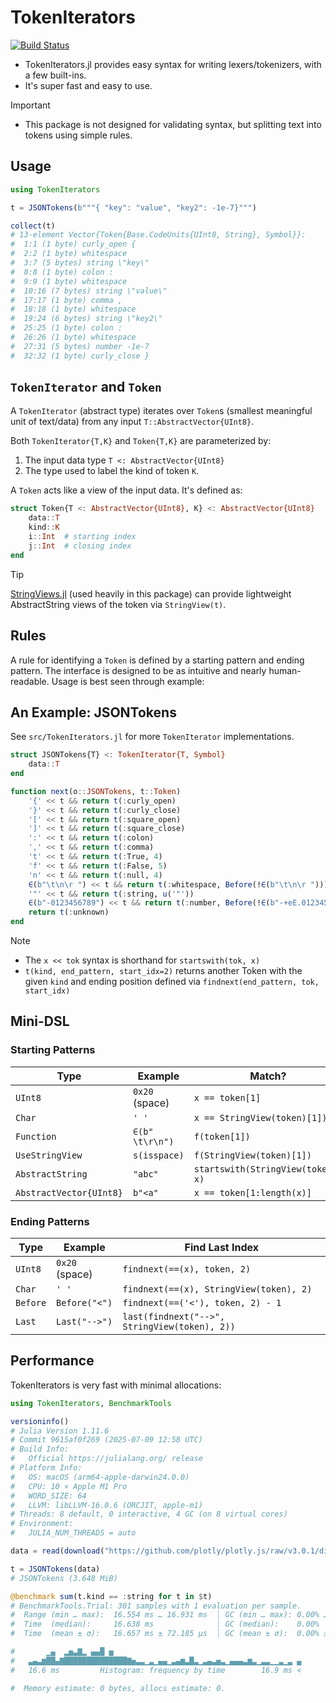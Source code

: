 # TokenIterators

[![Build Status](https://github.com/joshday/TokenIterators.jl/actions/workflows/CI.yml/badge.svg?branch=main)](https://github.com/joshday/TokenIterators.jl/actions/workflows/CI.yml?query=branch%3Amain)


- TokenIterators.jl provides easy syntax for writing lexers/tokenizers, with a few built-ins.
- It's super fast and easy to use.

> [!IMPORTANT]
> - This package is not designed for validating syntax, but splitting text into tokens using simple rules.


## Usage

```julia
using TokenIterators

t = JSONTokens(b"""{ "key": "value", "key2": -1e-7}""")

collect(t)
# 13-element Vector{Token{Base.CodeUnits{UInt8, String}, Symbol}}:
#  1:1 (1 byte) curly_open {
#  2:2 (1 byte) whitespace
#  3:7 (5 bytes) string \"key\"
#  8:8 (1 byte) colon :
#  9:9 (1 byte) whitespace
#  10:16 (7 bytes) string \"value\"
#  17:17 (1 byte) comma ,
#  18:18 (1 byte) whitespace
#  19:24 (6 bytes) string \"key2\"
#  25:25 (1 byte) colon :
#  26:26 (1 byte) whitespace
#  27:31 (5 bytes) number -1e-7
#  32:32 (1 byte) curly_close }
```


## `TokenIterator` and `Token`

A `TokenIterator` (abstract type) iterates over `Token`s (smallest meaningful unit of text/data) from any input `T::AbstractVector{UInt8}`.

Both `TokenIterator{T,K}` and `Token{T,K}` are parameterized by:

1. The input data type `T <: AbstractVector{UInt8}`
2. The type used to label the kind of token `K`.

A `Token` acts like a view of the input data.  It's defined as:

```julia
struct Token{T <: AbstractVector{UInt8}, K} <: AbstractVector{UInt8}
    data::T
    kind::K
    i::Int  # starting index
    j::Int  # closing index
end
```

> [!TIP]
> [StringViews.jl](https://github.com/JuliaStrings/StringViews.jl) (used heavily in this package) can provide lightweight AbstractString views of the token via `StringView(t)`.

## Rules

A rule for identifying a `Token` is defined by a starting pattern and ending pattern.  The interface is designed to be as intuitive and nearly human-readable.  Usage is best seen through example:

## An Example: JSONTokens

See `src/TokenIterators.jl` for more `TokenIterator` implementations.

```julia
struct JSONTokens{T} <: TokenIterator{T, Symbol}
    data::T
end

function next(o::JSONTokens, t::Token)
    '{' << t && return t(:curly_open)
    '}' << t && return t(:curly_close)
    '[' << t && return t(:square_open)
    ']' << t && return t(:square_close)
    ':' << t && return t(:colon)
    ',' << t && return t(:comma)
    't' << t && return t(:True, 4)
    'f' << t && return t(:False, 5)
    'n' << t && return t(:null, 4)
    ∈(b"\t\n\r ") << t && return t(:whitespace, Before(!∈(b"\t\n\r ")))
    '"' << t && return t(:string, u('"'))
    ∈(b"-0123456789") << t && return t(:number, Before(!∈(b"-+eE.012345678")))
    return t(:unknown)
end
```

> [!NOTE]
> - The `x << tok` syntax is shorthand for `startswith(tok, x)`
> - `t(kind, end_pattern, start_idx=2)` returns another Token with the given `kind` and ending position defined via `findnext(end_pattern, tok, start_idx)`

## Mini-DSL

### Starting Patterns

| Type | Example | Match? |
|------|---------|-------------|
`UInt8` | `0x20` (space) | `x == token[1]`
`Char` | `' '` | `x == StringView(token)[1])`
`Function` | `∈(b" \t\r\n")` | `f(token[1])`
`UseStringView` | `s(isspace)` | `f(StringView(token)[1])`
`AbstractString` | `"abc"` | `startswith(StringView(token), x)`
`AbstractVector{UInt8}` | `b"<a"` | `x == token[1:length(x)]`


### Ending Patterns

| Type | Example | Find Last Index |
|------|---------|-----------------|
`UInt8` | `0x20` (space) | `findnext(==(x), token, 2)`
`Char` | `' '` | `findnext(==(x), StringView(token), 2)`
`Before` | `Before("<")` | `findnext(==('<'), token, 2) - 1`
`Last` | `Last("-->")` | `last(findnext("-->", StringView(token), 2))`


## Performance

TokenIterators is very fast with minimal allocations:

```julia
using TokenIterators, BenchmarkTools

versioninfo()
# Julia Version 1.11.6
# Commit 9615af0f269 (2025-07-09 12:58 UTC)
# Build Info:
#   Official https://julialang.org/ release
# Platform Info:
#   OS: macOS (arm64-apple-darwin24.0.0)
#   CPU: 10 × Apple M1 Pro
#   WORD_SIZE: 64
#   LLVM: libLLVM-16.0.6 (ORCJIT, apple-m1)
# Threads: 8 default, 0 interactive, 4 GC (on 8 virtual cores)
# Environment:
#   JULIA_NUM_THREADS = auto

data = read(download("https://github.com/plotly/plotly.js/raw/v3.0.1/dist/plot-schema.json"));

t = JSONTokens(data)
# JSONTokens (3.648 MiB)

@benchmark sum(t.kind == :string for t in $t)
# BenchmarkTools.Trial: 301 samples with 1 evaluation per sample.
#  Range (min … max):  16.554 ms … 16.931 ms  ┊ GC (min … max): 0.00% … 0.00%
#  Time  (median):     16.638 ms              ┊ GC (median):    0.00%
#  Time  (mean ± σ):   16.657 ms ± 72.185 μs  ┊ GC (mean ± σ):  0.00% ± 0.00%

#       ▁▄  ▂▅▃▇▂ ▄▄█ ▅
#   ▃▄▃▆██▄▇██████████████▇▅▃▃▁▃▁▄▄▁▃▄▆▃█▃▁▃▄▃▅▃▁▄▄▄▃▆▃▁▃▃▁▁▃▁▃ ▄
#   16.6 ms         Histogram: frequency by time        16.9 ms <

#  Memory estimate: 0 bytes, allocs estimate: 0.
```
